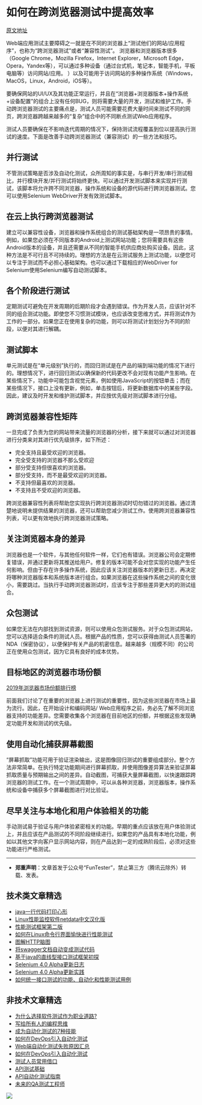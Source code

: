 # 如何在跨浏览器测试中提高效率

[原文地址](https://www.lambdatest.com/blog/34-ways-to-save-time-on-manual-cross-browser-testing/)


Web端应用测试主要障碍之一就是在不同的浏览器上“测试他们的网站/应用程序”，也称为“跨浏览器测试”或者“兼容性测试”。 浏览器和浏览器版本很多（Google Chrome，Mozilla Firefox，Internet Explorer，Microsoft Edge，Opera，Yandex等），可以通过多种设备（通过台式机，笔记本，智能手机，平板电脑等）访问网站/应用。 ）以及可能用于访问网站的多种操作系统（Windows，MacOS，Linux，Android，iOS等）。

要确保网站的UI/UX及其功能正常运行，并且在“浏览器+浏览器版本+操作系统+设备配置”的组合上没有任何BUG，则将需要大量的开发，测试和维护工作。手动跨浏览器测试的主要痛点是，测试人员可能需要花费大量时间来测试不同的网页，跨浏览器跨越来越多的“复杂”组合中的不同断点测试Web应用程序。

测试人员要确保在不影响迭代周期的情况下，保持测试流程覆盖到位以提高执行测试的速度。下面是改善手动跨浏览器测试（兼容测试）的一些方法和技巧。

## 并行测试

不管测试策略是否涉及自动化测试，众所周知的事实是，与串行开发/串行测试相比，并行模块开发/并行测试将始终更快。可以通过开发测试脚本来实现并行测试，该脚本将允许跨不同浏览器，操作系统和设备的源代码进行跨浏览器测试。您可以使用Selenium WebDriver开发有效测试脚本。

## 在云上执行跨浏览器测试

建立可以兼容性设备，浏览器和操作系统组合的测试基础架构是一项昂贵的事情。例如，如果您必须在不同版本的Android上测试网站功能；您将需要具有这些Android版本的设备，并且还需要从不同的智能手机供应商处购买设备。因此，这种方法是不可行且不可持续的。理想的方法是在云测试服务上测试功能，以便您可以专注于测试而不必担心基础架构。也可以通过下载相应的WebDriver for Selenium使用Selenium编写自动测试脚本。

## 各个阶段进行测试

定期测试可避免在开发周期的后期阶段才会遇到错误。作为开发人员，应该针对不同的组合测试功能。即使您不习惯测试模块，也应该改变思维方式，并将测试作为工作的一部分。如果您正在使用复杂的功能，则可以将测试计划划分为不同的阶段，以便对其进行解耦。

## 测试脚本

单元测试是在“单元级别”执行的，而回归测试是在产品的端到端功能的情况下进行的。理想情况下，进行回归测试以确保新的代码更改不会对现有功能产生影响。在某些情况下，功能中可能包含视觉元素，例如使用JavaScript的按钮单击；而在某些情况下，接口上没有更新，例如，单击按钮后，将更新数据库中的某些字段。因此，建议及时开发和维护测试脚本，并应按优先级对测试脚本进行分组。


## 跨浏览器兼容性矩阵

一旦完成了负责为您的网站带来流量的浏览器的分析，接下来就可以通过对浏览器进行分类来对其进行优先级排序，如下所述：

* 完全支持且最受欢迎的浏览器。
* 完全受支持的浏览器不那么受欢迎
* 部分受支持但很喜欢的浏览器。
* 部分受支持，而不是最受欢迎的浏览器。
* 不支持但最喜欢的浏览器。
* 不支持且不受欢迎的浏览器。


跨浏览器兼容性列表将帮助您实现执行跨浏览器测试时切勿错过的浏览器。通过清楚地说明未提供结果的浏览器，还可以帮助您减少测试工作。使用跨浏览器兼容性列表，可以更有效地执行跨浏览器测试策略。

## 关注浏览器本身的差异

浏览器也是一个软件，与其他任何软件一样，它们也有错误。浏览器公司会定期修复错误，并通过更新将其推送给用户。修复的版本可能不会对您实现的功能产生任何影响。但由于存在许多操作系统，因此应该关注浏览器版本的更新日志，再决定将哪种浏览器版本和系统版本进行组合。如果浏览器在这些操作系统之间的变化很小，需要跳过。当执行手动跨浏览器测试时，应该专注于那些差异更大的的测试组合。

## 众包测试

如果您无法在内部找到测试资源，则可以使用众包测试服务。对于众包测试网站，您可以选择适合条件的测试人员。根据产品的性质，您可以获得由测试人员签署的NDA（保密协议），以便保护有关产品的机密信息。越来越多（规模不同）的公司正在使用众包测试，因为它具有良好的成本优势。

## 目标地区的浏览器市场份额

[2019年浏览器市场份额排行榜](https://mp.weixin.qq.com/s/4NmJ_ZCPD5UwaRCtaCfjEg)

前面我们讨论了在重要的浏览器上进行测试的重要性，因为这些浏览器在市场上最为流行。因此，在开始设计和编码网站/ Web应用程序之前，务必先了解不同浏览器支持的功能差异。您需要收集各个浏览器在目前地区的份额，并根据这些发现确定功能开发和测试的优先级。

## 使用自动化捕获屏幕截图

“屏幕抓取”功能可用于验证渲染输出，这是图像回归测试的重要组成部分。整个方法非常简单。在执行特定功能期间进行屏幕抓取，并使用图像差异算法来验证屏幕抓取质量与预期输出之间的差异。自动截图，可捕获大量屏幕截图，以快速跟踪跨浏览器的测试工作。在一个测试周期中，可以从各种浏览器，浏览器版本，操作系统和设备中捕获多个屏幕截图进行对比验证。

## 尽早关注与本地化和用户体验相关的功能
手动测试易于验证与用户体验紧密相关的功能。早期的重点应该放在用户体验测试上，并且应该在产品测试的不同阶段继续进行。如果您的产品具有本地化功能，例如以其他文字向客户显示网站内容，则在产品达到一定的成熟阶段后，必须对这些功能进行严格测试。

---
* **郑重声明**：文章首发于公众号“FunTester”，禁止第三方（腾讯云除外）转载、发表。

## 技术类文章精选

- [java一行代码打印心形](https://mp.weixin.qq.com/s/QPSryoSbViVURpSa9QXtpg)
- [Linux性能监控软件netdata中文汉化版](https://mp.weixin.qq.com/s/fdXtK-5WwKnxjLZdyg6-nA)
- [性能测试框架第二版](https://mp.weixin.qq.com/s/JPyGQ2DRC6EVBmZkxAoVWA)
- [如何在Linux命令行界面愉快进行性能测试](https://mp.weixin.qq.com/s/fwGqBe1SpA2V0lPfAOd04Q)
- [图解HTTP脑图](https://mp.weixin.qq.com/s/100Vm8FVEuXs0x6rDGTipw)
- [将swagger文档自动变成测试代码](https://mp.weixin.qq.com/s/SY8mVenj0zMe5b47GS9VSQ)
- [基于java的直线型接口测试框架初探](https://mp.weixin.qq.com/s/xhg4exdb1G18-nG5E7exkQ)
- [Selenium 4.0 Alpha更新日志](https://mp.weixin.qq.com/s/tU7sm-pcbpRNwDU9D3OVTQ)
- [Selenium 4.0 Alpha更新实践](https://mp.weixin.qq.com/s/yT9wpO5o5aWBUus494TIHw)
- [如何统一接口测试的功能、自动化和性能测试用例](https://mp.weixin.qq.com/s/1xqtXNVw7BdUa03nVcsMTg)

## 非技术文章精选

- [为什么选择软件测试作为职业道路?](https://mp.weixin.qq.com/s/o83wYvFUvy17kBPLDO609A)
- [写给所有人的编程思维](https://mp.weixin.qq.com/s/Oj33UCnYfbUgzsBzEm2GPQ)
- [成为自动化测试的7种技能](https://mp.weixin.qq.com/s/e-HAGMO0JLR7VBBWLvk0dQ)
- [如何在DevOps引入自动化测试](https://mp.weixin.qq.com/s/MclK3VvMN1dsiXXJO8g7ig)
- [Web端自动化测试失败原因汇总](https://mp.weixin.qq.com/s/qzFth-Q9e8MTms1M8L5TyA)
- [如何在DevOps引入自动化测试](https://mp.weixin.qq.com/s/MclK3VvMN1dsiXXJO8g7ig)
- [测试人员常用借口](https://mp.weixin.qq.com/s/0k_Ciud2sOpRb5PPiVzECw)
- [API测试基础](https://mp.weixin.qq.com/s/bkbUEa9CF21xMYSlhPcULw)
- [API自动化测试指南](https://mp.weixin.qq.com/s/uy_Vn_ZVUEu3YAI1gW2T_A)
- [未来的QA测试工程师](https://mp.weixin.qq.com/s/ngL4sbEjZm7OFAyyWyQ3nQ)


![](https://mmbiz.qpic.cn/mmbiz_jpg/13eN86FKXzCMW6WN4Wch71qNtGQvxLRSGejZpr37OWa7CDYg5e4ZeanaGWuBgRAX3jicJNIhcyyZPXbKByXcl7w/640?wx_fmt=jpeg&tp=webp&wxfrom=5&wx_lazy=1&wx_co=1)